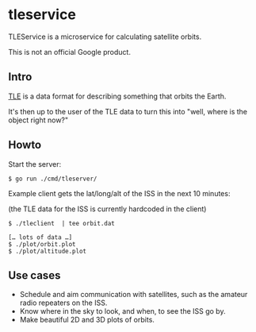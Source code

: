 # tleservice

TLEService is a microservice for calculating satellite orbits.

This is not an official Google product.

## Intro

[TLE][tle] is a data format for describing something that orbits the Earth.

It's then up to the user of the TLE data to turn this into "well, where is the
object right now?"

## Howto

Start the server:

```
$ go run ./cmd/tleserver/
```

Example client gets the lat/long/alt of the ISS in the next 10 minutes:

(the TLE data for the ISS is currently hardcoded in the client)

```
$ ./tleclient  | tee orbit.dat

[… lots of data …]
$ ./plot/orbit.plot
$ ./plot/altitude.plot
```

## Use cases

* Schedule and aim communication with satellites, such as the amateur radio
  repeaters on the ISS.
* Know where in the sky to look, and when, to see the ISS go by.
* Make beautiful 2D and 3D plots of orbits.


[tle]: https://en.wikipedia.org/wiki/Two-line_element_set
